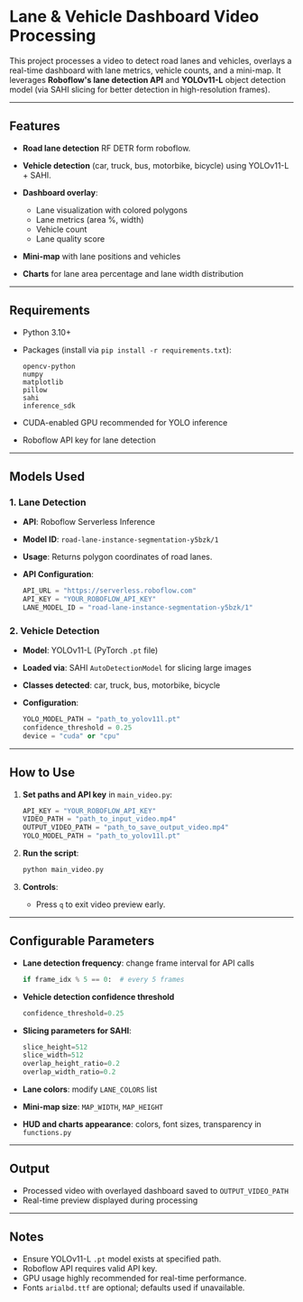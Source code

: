 # Lane & Vehicle Dashboard Video Processing

This project processes a video to detect road lanes and vehicles, overlays a real-time dashboard with lane metrics, vehicle counts, and a mini-map. It leverages **Roboflow's lane detection API** and **YOLOv11-L** object detection model (via SAHI slicing for better detection in high-resolution frames).

---

## Features

* **Road lane detection** RF DETR form roboflow.
* **Vehicle detection** (car, truck, bus, motorbike, bicycle) using YOLOv11-L + SAHI.
* **Dashboard overlay**:

  * Lane visualization with colored polygons
  * Lane metrics (area %, width)
  * Vehicle count
  * Lane quality score
* **Mini-map** with lane positions and vehicles
* **Charts** for lane area percentage and lane width distribution

---

## Requirements

* Python 3.10+
* Packages (install via `pip install -r requirements.txt`):

  ```text
  opencv-python
  numpy
  matplotlib
  pillow
  sahi
  inference_sdk
  ```
* CUDA-enabled GPU recommended for YOLO inference
* Roboflow API key for lane detection

---

## Models Used

### 1. Lane Detection

* **API**: Roboflow Serverless Inference
* **Model ID**: `road-lane-instance-segmentation-y5bzk/1`
* **Usage**: Returns polygon coordinates of road lanes.
* **API Configuration**:

  ```python
  API_URL = "https://serverless.roboflow.com"
  API_KEY = "YOUR_ROBOFLOW_API_KEY"
  LANE_MODEL_ID = "road-lane-instance-segmentation-y5bzk/1"
  ```

### 2. Vehicle Detection

* **Model**: YOLOv11-L (PyTorch `.pt` file)
* **Loaded via**: SAHI `AutoDetectionModel` for slicing large images
* **Classes detected**: car, truck, bus, motorbike, bicycle
* **Configuration**:

  ```python
  YOLO_MODEL_PATH = "path_to_yolov11l.pt"
  confidence_threshold = 0.25
  device = "cuda" or "cpu"
  ```

---

## How to Use

1. **Set paths and API key** in `main_video.py`:

   ```python
   API_KEY = "YOUR_ROBOFLOW_API_KEY"
   VIDEO_PATH = "path_to_input_video.mp4"
   OUTPUT_VIDEO_PATH = "path_to_save_output_video.mp4"
   YOLO_MODEL_PATH = "path_to_yolov11l.pt"
   ```

2. **Run the script**:

   ```bash
   python main_video.py
   ```

3. **Controls**:

   * Press `q` to exit video preview early.

---

## Configurable Parameters

* **Lane detection frequency**: change frame interval for API calls

  ```python
  if frame_idx % 5 == 0:  # every 5 frames
  ```
* **Vehicle detection confidence threshold**

  ```python
  confidence_threshold=0.25
  ```
* **Slicing parameters for SAHI**:

  ```python
  slice_height=512
  slice_width=512
  overlap_height_ratio=0.2
  overlap_width_ratio=0.2
  ```
* **Lane colors**: modify `LANE_COLORS` list
* **Mini-map size**: `MAP_WIDTH`, `MAP_HEIGHT`
* **HUD and charts appearance**: colors, font sizes, transparency in `functions.py`

---

## Output

* Processed video with overlayed dashboard saved to `OUTPUT_VIDEO_PATH`
* Real-time preview displayed during processing

---

## Notes

* Ensure YOLOv11-L `.pt` model exists at specified path.
* Roboflow API requires valid API key.
* GPU usage highly recommended for real-time performance.
* Fonts `arialbd.ttf` are optional; defaults used if unavailable.
